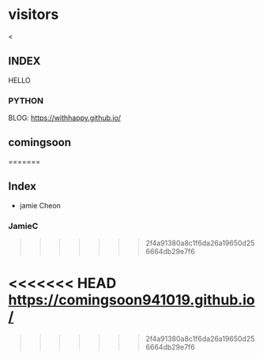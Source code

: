 
# visitors

<

## INDEX
HELLO

### PYTHON

BLOG: https://withhappy.github.io/

## comingsoon
=======
## Index
- jamie Cheon

### JamieC




>>>>>>> 2f4a91380a8c1f6da26a19650d256664db29e7f6


<<<<<<< HEAD
https://comingsoon941019.github.io/
=======
>>>>>>> 2f4a91380a8c1f6da26a19650d256664db29e7f6
